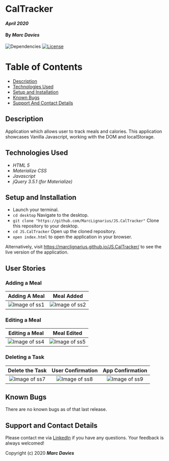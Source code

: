# CalTracker

#### _April 2020_

#### By _**Marc Davies**_

![Dependencies](https://img.shields.io/badge/dependencies-up%20to%20date-brightgreen.svg)
[![License](https://img.shields.io/badge/license-MIT-blue.svg)](https://opensource.org/licenses/MIT)

# Table of Contents

<!--ts-->

- [Description](#description)
- [Technologies Used](#technologies-used)
- [Setup and Installation](#setup-and-installation)
- [Known Bugs](#known-bugs)
- [Support And Contact Details](#support-and-contact-details)
<!--te-->

## Description

Application which allows user to track meals and calories. This application showcases Vanilla Javascript, working with the DOM and localStorage.

## Technologies Used

- _HTML 5_
- _Materialize CSS_
- _Javascript_
- _jQuery 3.5.1_ _(for Materialize)_

## Setup and Installation

- Launch your terminal.
- `cd desktop` Navigate to the desktop.
- `git clone "https://github.com/MarcLignarius/JS.CalTracker"` Clone this repository to your desktop.
- `cd JS.CalTracker` Open up the cloned repository.
- `open index.html` to open the application in your browser.

Alternatively, visit https://marclignarius.github.io/JS.CalTracker/ to see the live version of the application.

## User Stories

### Adding a Meal

|                  Adding A Meal                   |                    Meal Added                    |
| :----------------------------------------------: | :----------------------------------------------: |
| ![Image of ss1](https://i.imgur.com/WJ6oBPB.png) | ![Image of ss2](https://i.imgur.com/hfjdSDw.png) |

### Editing a Meal

|                  Editing a Meal                  |                   Meal Edited                    |
| :----------------------------------------------: | :----------------------------------------------: |
| ![Image of ss4](https://i.imgur.com/G9duiGU.png) | ![Image of ss5](https://i.imgur.com/QMEPvzX.png) |

### Deleting a Task

|                 Delete the Task                  |                User Confirmation                 |                 App Confirmation                 |
| :----------------------------------------------: | :----------------------------------------------: | :----------------------------------------------: |
| ![Image of ss7](https://i.imgur.com/ouNg4m7.png) | ![Image of ss8](https://i.imgur.com/f6xgAie.png) | ![Image of ss9](https://i.imgur.com/aT8vnoe.png) |

## Known Bugs

There are no known bugs as of that last release.

## Support and Contact Details

Please contact me via <a href="https://www.linkedin.com/in/marcdaviesriot/">LinkedIn</a> if you have any questions. Your feedback is always welcomed!

Copyright (c) 2020 **_Marc Davies_**
